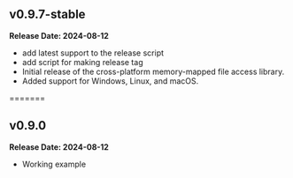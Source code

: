 ## v0.9.7-stable

**Release Date: 2024-08-12**

- add latest support to the release script
- add script for making release tag
- Initial release of the cross-platform memory-mapped file access library.
- Added support for Windows, Linux, and macOS.

=======

## v0.9.0

**Release Date: 2024-08-12**

- Working example

